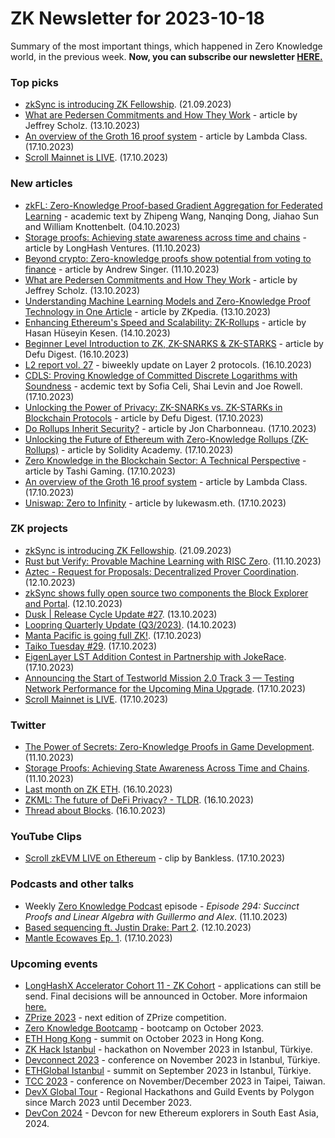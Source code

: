 # ZK Newsletter for 2023-10-18
Summary of the most important things, which happened in Zero Knowledge world, in the previous week. **Now, you can subscribe our newsletter [HERE.](https://zknewsletter.com/)**

### Top picks
* [zkSync is introducing ZK Fellowship](https://twitter.com/zksync/status/1704842985890836905?s=20). (21.09.2023)
* [What are Pedersen Commitments and How They Work](https://www.rareskills.io/post/pedersen-commitment) - article by Jeffrey Scholz. (13.10.2023)
* [An overview of the Groth 16 proof system](https://blog.lambdaclass.com/groth16/) - article by Lambda Class. (17.10.2023)
* [Scroll Mainnet is LIVE](https://twitter.com/Scroll_ZKP/status/1714267555307950451). (17.10.2023)

### New articles 
* [zkFL: Zero-Knowledge Proof-based Gradient
Aggregation for Federated Learning](https://arxiv.org/pdf/2310.02554.pdf) - academic text by Zhipeng Wang, Nanqing Dong, Jiahao Sun and William Knottenbelt. (04.10.2023)
* [Storage proofs: Achieving state awareness across time and chains](https://longhashvc.medium.com/storage-proofs-achieving-state-awareness-across-time-and-chains-0f6e4e898550) - article by LongHash Ventures. (11.10.2023)
* [Beyond crypto: Zero-knowledge proofs show potential from voting to finance](https://cointelegraph.com/magazine/crypto-zero-knowledge-voting-finance/) - article by Andrew Singer. (11.10.2023)
* [What are Pedersen Commitments and How They Work](https://www.rareskills.io/post/pedersen-commitment) - article by Jeffrey Scholz. (13.10.2023)
* [Understanding Machine Learning Models and Zero-Knowledge Proof Technology in One Article](https://medium.com/@zkpedia33/understanding-machine-learning-models-and-zero-knowledge-proof-technology-in-one-article-6eec05a9fb37) - article by ZKpedia. (13.10.2023)
* [Enhancing Ethereum's Speed and Scalability: ZK-Rollups](https://medium.com/@hasanhkesen/enhancing-ethereums-speed-and-scalability-zk-rollups-dbb84a9565d5) - article by Hasan Hüseyin Kesen. (14.10.2023)
* [Beginner Level Introduction to ZK, ZK-SNARKS & ZK-STARKS](https://medium.com/@defu.digest/beginner-level-introduction-to-zk-zk-snarks-zk-starks-68aac3b2ad70) - article by Defu Digest. (16.10.2023)
* [L2 report vol. 27](https://medium.com/paradigm-research/l2-report-vol-27-f6468c2f250e) - biweekly update on Layer 2 protocols. (16.10.2023)
* [CDLS: Proving Knowledge of Committed Discrete Logarithms with Soundness](https://eprint.iacr.org/2023/1595.pdf) - acdemic text by Sofia Celi, Shai Levin and Joe Rowell. (17.10.2023)
* [Unlocking the Power of Privacy: ZK-SNARKs vs. ZK-STARKs in Blockchain Protocols](https://medium.com/@solidity101/unlocking-the-power-of-privacy-zk-snarks-vs-zk-starks-in-blockchain-protocols-eb86ca77fced) - article by Defu Digest. (17.10.2023)
* [Do Rollups Inherit Security?](https://dba.xyz/do-rollups-inherit-security/) - article by Jon Charbonneau. (17.10.2023)
* [Unlocking the Future of Ethereum with Zero-Knowledge Rollups (ZK-Rollups)](https://medium.com/@solidity101/unlocking-the-future-of-ethereum-with-zero-knowledge-rollups-zk-rollups-f15a0c5fef32) - article by Solidity Academy. (17.10.2023)
* [Zero Knowledge in the Blockchain Sector: A Technical Perspective](https://medium.com/@tashigaming/zero-knowledge-in-the-blockchain-sector-a-technical-perspective-f8d8a7d21af0) - article by Tashi Gaming. (17.10.2023)
* [An overview of the Groth 16 proof system](https://blog.lambdaclass.com/groth16/) - article by Lambda Class. (17.10.2023)
* [Uniswap: Zero to Infinity](https://mirror.xyz/lukewasm.eth/A4_r4T5qFXFtY5J9SBtlbmB8IAQc9LlsgooH6y7t6Sg) - article by lukewasm.eth. (17.10.2023)

### ZK projects
* [zkSync is introducing ZK Fellowship](https://twitter.com/zksync/status/1704842985890836905?s=20). (21.09.2023)
* [Rust but Verify: Provable Machine Learning with RISC Zero](https://www.risczero.com/news/rust-but-verify). (11.10.2023)
* [Aztec - Request for Proposals: Decentralized Prover Coordination](https://discourse.aztec.network/t/request-for-proposals-decentralized-prover-coordination/2397/1). (12.10.2023)
* [zkSync shows fully open source two components the Block Explorer and Portal](https://twitter.com/zksync/status/1712457090613268926). (12.10.2023)
* [Dusk | Release Cycle Update #27](https://dusk.network/news/release-cycle-update-27). (13.10.2023)
* [Loopring Quarterly Update (Q3/2023)](https://medium.com/loopring-protocol/loopring-quarterly-update-q3-2023-34f30b88f2de). (14.10.2023)
* [Manta Pacific is going full ZK!](https://twitter.com/zerokn0wledge_/status/1714146521917071529). (17.10.2023)
* [Taiko Tuesday #29](https://community.taiko.xyz/t/taiko-tuesday-29-2023-10-18/1250). (17.10.2023)
* [EigenLayer LST Addition Contest in Partnership with JokeRace](https://www.blog.eigenlayer.xyz/eigenlayer-lst-addition-contest-in-partnership-with-jokerace/). (17.10.2023)
* [Announcing the Start of Testworld Mission 2.0 Track 3 — Testing Network Performance for the Upcoming Mina Upgrade](https://minaprotocol.com/blog/announcing-the-start-of-testworld-mission2-0-track3). (17.10.2023)
* [Scroll Mainnet is LIVE](https://twitter.com/Scroll_ZKP/status/1714267555307950451). (17.10.2023)

### Twitter
* [The Power of Secrets: Zero-Knowledge Proofs in Game Development](https://twitter.com/PetyaDmitriev/status/1712120709068009499). (11.10.2023)
* [Storage Proofs: Achieving State Awareness Across Time and Chains](https://twitter.com/LongHashVC/status/1712085184181616659?s=20). (11.10.2023)
* [Last month on ZK ETH](https://twitter.com/ZKValidator/status/1713903133309432170). (16.10.2023)
* [ZKML: The future of DeFi Privacy? - TLDR](https://twitter.com/SingularityDAO/status/1713885416447693053). (16.10.2023)
* [Thread about Blocks](https://twitter.com/taikoxyz/status/1713979400302280707). (16.10.2023)

### YouTube Clips
* [Scroll zkEVM LIVE on Ethereum](https://www.youtube.com/watch?v=FWzdCbFXAy8) - clip by Bankless. (17.10.2023)

### Podcasts and other talks
* Weekly [Zero Knowledge Podcast](https://zeroknowledge.fm/294-2/) episode - *Episode 294: Succinct Proofs and Linear Algebra with Guillermo and Alex*. (11.10.2023) 
* [Based sequencing ft. Justin Drake: Part 2](https://twitter.com/taikoxyz/status/1712437493721702615). (12.10.2023)
* [Mantle Ecowaves Ep. 1](https://twitter.com/0xMantle/status/1714279635314417991). (17.10.2023)

### Upcoming events
* [LongHashX Accelerator Cohort 11 - ZK Cohort](https://longhashventures.typeform.com/ZKCohort?typeform-source=t.co) - applications can still be send. Final decisions will be announced in October. More informaion [here.](https://www.longhash.vc/accelerator/zk-accelerator/)
* [ZPrize 2023](https://www.zprize.io/#2023) - next edition of ZPrize competition.
* [Zero Knowledge Bootcamp](https://www.rareskills.io/) - bootcamp on October 2023.
* [ETH Hong Kong](https://www.ethhongkong.co/) - summit on October 2023 in Hong Kong.
* [ZK Hack Istanbul](https://www.zkistanbul.com/) - hackathon on November 2023 in Istanbul, Türkiye.
* [Devconnect 2023](https://devconnect.org/) - conference on November 2023 in Istanbul, Türkiye.
* [ETHGlobal Istanbul](https://ethglobal.com/events/istanbul) - summit on September 2023 in Istanbul, Türkiye.
* [TCC 2023](https://tcc.iacr.org/2023/) - conference on November/December 2023 in Taipei, Taiwan.
* [DevX Global Tour](https://polygon.technology/blog/polygon-labs-announces-devx-global-tour) - Regional Hackathons and Guild Events by Polygon since March 2023 until December 2023.
* [DevCon 2024](https://devcon.org/) - Devcon for new Ethereum explorers in South East Asia, 2024.
